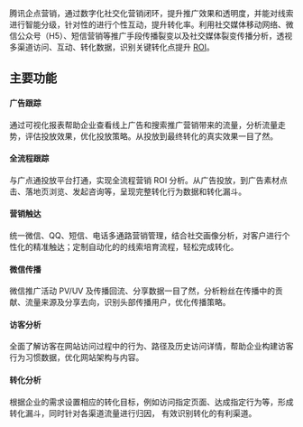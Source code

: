 腾讯企点营销，通过数字化社交化营销闭环，提升推广效果和透明度，并能对线索进行智能分级，针对性的进行个性互动，提升转化率。利用社交媒体移动网络、微信公众号（H5）、短信营销等推广手段传播裂变以及社交媒体裂变传播分析，透视多渠道访问、互动、转化数据，识别关键转化点提升 [ROI](https://cloud.tencent.com/document/product/1178/40749#ROI)。

## 主要功能
#### 广告跟踪
通过可视化报表帮助企业查看线上广告和搜索推广营销带来的流量，分析流量走势，评估投放效果，优化投放策略。从投放到最终转化的真实效果一目了然。

#### 全流程跟踪
与广点通投放平台打通，实现全流程营销 ROI 分析。从广告投放，到广告素材点击、落地页浏览、发起咨询等，呈现完整转化行为数据和转化漏斗。

#### 营销触达
统一微信、QQ、短信、电话多通路营销管理，结合社交画像分析，对客户进行个性化的精准触达；定制自动化的的线索培育流程，轻松完成转化。

#### 微信传播
微信推广活动 PV/UV 及传播回流、分享数据一目了然，分析粉丝在传播中的贡献、流量来源及分享去向，识别头部传播用户，优化传播策略。

#### 访客分析
全面了解访客在网站访问过程中的行为、路径及历史访问详情，帮助企业构建访客行为习惯数据，优化网站架构与内容。

#### 转化分析
根据企业的需求设置相应的转化目标，例如访问指定页面、达成指定行为等，形成转化漏斗，同时针对各渠道流量进行归因， 有效识别转化的有利渠道。
